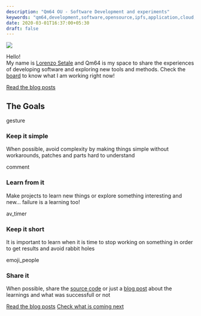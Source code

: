 ```yaml
---
description: "Qm64 OU - Software Development and experiments"
keywords: "qm64,development,software,opensource,ipfs,application,cloud,blockchain,go,devops"
date: 2020-03-01T16:37:00+05:30
draft: false
---
```




<div id="homepage" itemscope itemtype="https://schema.org/Organization">
    <meta itemprop="name" content="Qm64" />
    <meta itemprop="legalName" content="Qm64 OU" />
    <meta itemprop="logo" content="https://qm64.tech/img/qm64-sqr.png" />
    <meta itemprop="url" content="https://qm64.tech/" />
    <meta itemprop="location" content="Sepapaja tn 6, Tallinn, Estonia" />
    <meta itemprop="vatID" content="EE101983754" />
    <meta itemprop="description" content="Share experiences of software development" />
    <section id="about">
        <div class="mui--text-center mui-container set-width">
            <div class="mui-row">
                <div class="mui-col-xs-12 mui-col-sm-12 mui-col-md-2 mui-col-md-offset-3 mui--text-center">
                    <a href="https://setale.me/">
                        <img id="about_author_avatar" src="https://setale.me/avatar.jpg">
                    </a>
                </div>
                <div class="mui-col-xs-12 mui-col-sm-12 mui-col-md-5 mui--text-left">
                    <p>
                        Hello! <br/>
                        My name is <a href="https://setale.me/">Lorenzo Setale</a> 
                        and Qm64 is my space to share the experiences of 
                        developing software and exploring new tools and methods. 
                        Check the <a href="https://gitlab.com/Qm64/blog/-/boards">board</a> 
                        to know what I am working right now!
                    </p>
                    <a class="mui-btn mui-btn--primary" href="/posts/">Read the blog posts</a>
                </div>
            </div>
        </div>
    </section>
    <section id="goals">
        <div class="mui--text-center mui-container set-width">
            <h1>The Goals</h1>
            <div class="mui-row">
                <div class="mui-col-xs-12 mui-col-sm-6 mui-col-md-3">
                    <span class="material-icons">gesture</span>
                    <h3>Keep it simple</h3>
                    <p>
                        When possible, avoid complexity by making things simple 
                        without workarounds, patches and parts hard to understand
                    </p>
                </div>
                <div class="mui-col-xs-12 mui-col-sm-6 mui-col-md-3">
                    <span class="material-icons">comment</span>
                    <h3>Learn from it</h3>
                    <p>
                    Make projects to learn new things or explore something 
                    interesting and new... failure is a learning too!
                    </p>
                </div>
                <div class="mui-col-xs-12 mui-col-sm-6 mui-col-md-3">
                    <span class="material-icons">av_timer</span>
                    <h3>Keep it short</h3>
                    <p>
                        It is important to learn when it is time to stop working 
                        on something in order to get results and avoid rabbit holes
                    </p>
                </div>
                <div class="mui-col-xs-12 mui-col-sm-6 mui-col-md-3">
                    <span class="material-icons">emoji_people</span>
                    <h3>Share it</h3>
                    <p>
                        When possible, share the 
                        <a href="https://gitlab.com/qm64/">source code</a> 
                        or just a <a href="/posts/">blog post</a> 
                        about the learnings and what was successfull or not
                    </p>
                </div>
            </div>
        </div>
    </section>
    <section>
        <div class="mui--text-center mui-container set-width">
            <a class="mui-btn mui-btn--primary" href="/posts/">Read the blog posts</a>
            <a class="mui-btn mui-btn--primary" href="https://gitlab.com/Qm64/blog/-/boards">
              Check what is coming next
            </a>
        </div>
    </section>
</div>
